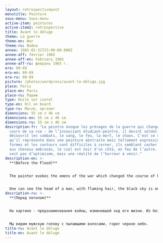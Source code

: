 ```yaml
---
layout: retrospectivepost
menutitle: Peinture
sous-menu: Sous-menu
active-item: peintures
active-item2: retrospective
title: Avant le déluge
theme: La guerre
theme-en: War
theme-ru: Война
annee: 1965-01-31T23:00:00.000Z
annee-aff: février 1965
annee-aff-en: February 1965
annee-aff-ru: февраль 1965 г.
era: 60-69
era-en: 60-69
era-ru: 60-69
picture: /photos/wordpress/avant-le-déluge.jpg
place: Paris
place-en: Paris
place-ru: Париж
type: Huile sur isorel
type-en: Oil on board
type-ru: Масло, оргалит
dimensions: 55 cm x 46 cm
dimensions-en: 55 cm x 46 cm
dimensions-ru: 55 см x 46 см
description-fr: "Le peintre évoque les présages de la guerre qui changea le
  cours de sa vie : de l’insouciant étudiant-peintre, il devint soldat, il
  découvrit les combats, le sang, le feu, la mort, le chaos. C’est ce chaos
  qu’il représente dans une peinture abstraite mais tellement expressive. Les
  formes et les contours sont difficiles à cerner, ils semblent cacher une tête
  aux cheveux embrasés, le ciel est noir d’un côté, en feu de l’autre. On n’y
  voit pas d’optimisme, mais une réalité de l’horreur à venir."
description-en: >-
  **(Before the Flood)**


  The painter evokes the omens of the war which changed the course of his life. The carefree student became a soldier: he got to know blood, death, fire. These elements are found in this abstract but very expressionist painting


  One can see the head of a man, with flaming hair, the black sky is on fire. Disaster is coming.
description-ru: >-
  **(Перед потопом)**


  На картине - предзнаменования войны, изменившей ход его жизни. Из беззаботного ученика-живописца он превратился в солдата: познал бой, кровь, смерть, огонь. Все эти знаки - абстрактные, но очень экспрессивные - можно увидеть на полотне.


  Мы видим мужскую голову с пылающими волосами, горит черное небо.
title-ru: Avant le déluge
title-en: Avant le déluge
---
```

